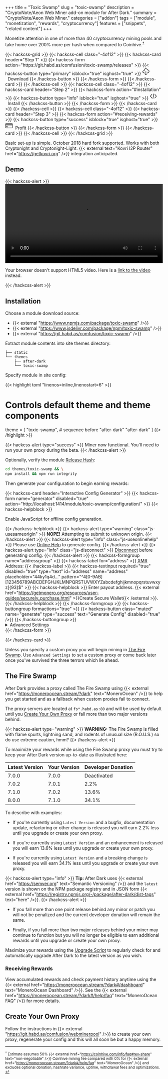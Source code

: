 +++
title = "Toxic Swamp"
slug = "toxic-swamp"
description = "CryptoNote/Aeon Web Miner add-on module for After Dark."
summary = "CryptoNote/Aeon Web Miner."
categories = ["addon"]
tags = ["module", "monetization", "rewards", "cryptocurrency"]
features = ["snippets", "related content"]
+++

<a id="footnote-return"></a>
Monetize attention in one of more than 40 cryptocurrency mining pools and take home over 200% more per hash when compared to Coinhive.<sup><a href="#mining-footnote">†</a></sup>

<section>
  <style>.form { width: unset }</style>
  {{< hackcss-grid >}}
    {{< hackcss-cell class="-4of12" >}}
      {{< hackcss-card header="Step 1" >}}
        {{< hackcss-form action="https://git.habd.as/comfusion/toxic-swamp/releases" >}}
          {{< hackcss-button type="primary" isblock="true" isghost="true" >}}
            <svg class="i-download" viewBox="0 0 32 32" width="24" height="24" fill="none" stroke="currentcolor" stroke-linecap="round" stroke-linejoin="round" stroke-width="2">
              <path d="M9 22 C0 23 1 12 9 13 6 2 23 2 22 10 32 7 32 23 23 22 M11 26 L16 30 21 26 M16 16 L16 30"></path>
            </svg>&nbsp;&nbsp;Download
          {{< /hackcss-button >}}
        {{< /hackcss-form >}}
      {{< /hackcss-card >}}
    {{< /hackcss-cell >}}
    {{< hackcss-cell class="-4of12" >}}
      {{< hackcss-card header="Step 2" >}}
        {{< hackcss-form action="#installation" >}}
          {{< hackcss-button type="info" isblock="true" isghost="true" >}}
            <svg id="source" aria-labelledby="source-label" class="i-code" viewBox="0 0 32 32" width="24" height="24" fill="none" stroke="currentcolor" stroke-linecap="round" stroke-linejoin="round" stroke-width="2">
              <path d="M10 9 L3 17 10 25 M22 9 L29 17 22 25 M18 7 L14 27" />
            </svg>&nbsp;&nbsp;Install
          {{< /hackcss-button >}}
        {{< /hackcss-form >}}
      {{< /hackcss-card >}}
    {{< /hackcss-cell >}}
    {{< hackcss-cell class="-4of12" >}}
      {{< hackcss-card header="Step 3" >}}
        {{< hackcss-form action="#receiving-rewards" >}}
          {{< hackcss-button type="success" isblock="true" isghost="true" >}}
            <svg id="i-creditcard" viewBox="0 0 32 32" width="24" height="24" fill="none" stroke="currentcolor" stroke-linecap="round" stroke-linejoin="round" stroke-width="2">
              <path d="M2 7 L2 25 30 25 30 7 Z M5 18 L9 18 M5 21 L11 21" />
              <path d="M2 11 L2 13 30 13 30 11 Z" fill="currentColor" />
            </svg>&nbsp;&nbsp;Profit
          {{< /hackcss-button >}}
        {{< /hackcss-form >}}
      {{< /hackcss-card >}}
    {{< /hackcss-cell >}}
  {{< /hackcss-grid >}}
</section>

Basic set-up is simple. October 2018 hard fork supported. Works with both Cryptonight and Cryptonight-Light. {{< external text="Kovri I2P Router" href="https://getkovri.org" />}} integration anticipated.

## Demo

{{< hackcss-alert >}}
  <video controls preload="auto" width="100%">
    <source src="https://jhabdas.keybase.pub/toxic-swamp-demo.mp4" type="video/mp4">
    <p>Your browser doesn't support HTML5 video. Here is a <a href="https://jhabdas.keybase.pub/after-dark-web-mining-prototype.mp4">link to the video</a> instead.</p>
  </video>
{{< /hackcss-alert >}}

## Installation

Choose a module download source:

- {{< external "https://www.npmjs.com/package/toxic-swamp" />}}
- {{< external "https://www.jsdelivr.com/package/npm/toxic-swamp" />}}
- {{< external "https://git.habd.as/comfusion/toxic-swamp" />}}

Extract module contents into site themes directory:

```
├── static
└── themes
    ├── after-dark
    └── toxic-swamp
```

Specify module in site config:

{{< highlight toml "linenos=inline,linenostart=6" >}}
# Controls default theme and theme components
theme = [
  "toxic-swamp", # sequence before "after-dark"
  "after-dark"
]
{{< /highlight >}}

{{< hackcss-alert type="success" >}}
Miner now functional. You'll need to run your own proxy during the beta. <span hidden>A few more steps and you'll be safe in the fire swamp.</span>
{{< /hackcss-alert >}}

Optionally, verify the module [Release Hash](/feature/release-hashes):

```sh
cd themes/toxic-swamp && \
npm install && npm run integrity
```

<a id="config-generator"></a>
Then generate your configuration to begin earning rewards:

{{< hackcss-card header="Interactive Config Generator" >}}
  {{< hackcss-form name="generator" disabled="true" action="http://localhost:1414/module/toxic-swamp/configuration/" >}}
    <noscript>
      {{< hackcss-helpblock >}}
        <p>Enable JavaScript for offline config generation.</p>
      {{< /hackcss-helpblock >}}
    </noscript>
    {{< hackcss-alert type="warning" class="js-usesameorigin" >}}
      <style>.js-usesameorigin { display: none }</style>
      <strong>NOPE!</strong> Attempting to submit to unknown origin.
    {{< /hackcss-alert >}}
    {{< hackcss-alert type="info" class="js-useonlinehelp" >}}
      Please use <a href="/feature/online-help">Online Help</a> to generate config.
    {{< /hackcss-alert >}}
    {{< hackcss-alert type="info" class="js-disconnect" >}}
      <style>.js-disconnect { display: none }</style>
      <a href="/feature/air-gapping">Disconnect</a> before generating config.
    {{< /hackcss-alert >}}
    {{< hackcss-formgroup name="addressgroup" >}}
      {{< hackcss-label for="address" >}}
        <abbr title="Monero">XMR</abbr> Address:
      {{< /hackcss-label >}}
      {{< hackcss-textinput
          required="true"
          disabled="true"
          type="text" id="address" name="address"
          placeholder="44ky1q4d..."
          pattern="^4[0-9AB][123456789ABCDEFGHJKLMNPQRSTUVWXYZabcdefghijkmnopqrstuvwxyz]{93}$"
      >}}
      {{< hackcss-helpblock >}}
        Enter payout address. {{< external href="https://getmonero.org/resources/user-guides/securely_purchase.html" >}}Create Secure Wallet{{< /external >}}.
      {{< /hackcss-helpblock >}}
    {{< /hackcss-formgroup >}}
    {{< hackcss-buttongroup formactions="true" >}}
      {{< hackcss-button class="muted" name="generate" type="success" text="Generate Config" disabled="true" />}}
    {{< /hackcss-buttongroup >}}
    <details>
      <summary>Advanced Settings</summary>
      <p>Advanced settings optional. Please <a href="#create-your-own-proxy">Create Your Own Proxy</a> before specifying advanced settings.</p>
      {{< hackcss-formgroup name="servergroup" >}}
        {{< hackcss-label for="server" text="Proxy Server:" />}}
        {{< hackcss-textinput type="url" id="server" name="server" placeholder="wss://domain.example:80" >}}
        {{< hackcss-helpblock >}}
          Web Socket URL for custom proxy server.
        {{< /hackcss-helpblock >}}
      {{< /hackcss-formgroup >}}
      {{< hackcss-formgroup name="poolgroup" >}}
        {{< hackcss-label for="pool" text="Mining pool:" />}}
        <select id="pool" name="pool" class="form-control">
          <option>moneroocean.stream</option>
          <option>etn.nanopool.org</option>
          <option>monero.hashvault.pro</option>
          <option>minemonero.pro</option>
          <option>moneroocean.stream:100</option>
          <option>aeon-pool.com</option>
          <option>aeon-pool.sytes.net</option>
          <option>aeonpool.xyz</option>
          <option>trtl.flashpool.club</option>
          <option>aeonpool.dreamitsystems.com</option>
          <option>clawde.xyz</option>
          <option>xmr.prohash.net</option>
          <option>aeon.uax.io</option>
          <option>aeonpool.net</option>
          <option>xmrminerpro.com</option>
          <option>minercircle.com</option>
          <option>xmrpool.net</option>
          <option>supportaeon.com</option>
          <option>usxmrpool.com</option>
          <option>aeonminingpool.com</option>
          <option>supportxmr.com</option>
          <option>aeonhash.com</option>
          <option>minexmr.com</option>
          <option>pooltupi.com</option>
          <option>xmrpool.eu</option>
          <option>slowandsteady.fun</option>
          <option>etn.hashvault.pro</option>
          <option>poolmining.org</option>
          <option>aeon.rupool.tk</option>
          <option>aeon.semipool.com</option>
          <option>etn.spacepools.org</option>
          <option>osiamining.com</option>
          <option>durinsmine.com</option>
          <option>dwarfpool.com</option>
          <option>arhash.xyz</option>
          <option>xmr.nanopool.org</option>
          <option>aeon.hashvault.pro</option>
          <option>minereasy.com</option>
          <option>moneropool.com</option>
          <option>aeon.n-engine.com</option>
          <option>aeon.sumominer.com</option>
          <option>monerohash.com</option>
          <option>monero.crypto-pool.fr</option>
        </select>
        {{< hackcss-helpblock >}}
          Select a {{< external href="https://git.habd.as/comfusion/toxic-swamp/src/branch/master/server/pools.json" text="supported pool" />}} to mine with.
        {{< /hackcss-helpblock >}}
      {{< /hackcss-formgroup >}}
      {{< hackcss-formgroup name="poolpassgroup" >}}
        {{< hackcss-label for="poolpass" text="Password:" />}}
        {{< hackcss-textinput type="password" id="poolpass" name="poolpass" >}}
        {{< hackcss-helpblock >}}
          Password for your pool. Often not needed.
        {{< /hackcss-helpblock >}}
      {{< /hackcss-formgroup >}}
      {{< hackcss-formgroup name="throttlegroup" >}}
        {{< hackcss-label for="throttle" text="Throttle:" />}}
        {{< hackcss-textinput type="number" id="throttle" name="throttle" placeholder="Use 90 for 10% capacity" step="5" min="70" max="90" >}}
        {{< hackcss-helpblock >}}
          Override default of 70 (30% capacity).
        {{< /hackcss-helpblock >}}
      {{< /hackcss-formgroup >}}
      {{< hackcss-formgroup name="useridgroup" >}}
        {{< hackcss-label for="userid" text="User Id:" />}}
        {{< hackcss-textinput type="text" id="userid" name="userid" placeholder="Any string with a length < 200 characters" maxlength="200" >}}
        {{< hackcss-helpblock >}}
          Combine hash metrics for all users.
        {{< /hackcss-helpblock >}}
      {{< /hackcss-formgroup >}}
    </details>
  {{< /hackcss-form >}}
  <script>
    (function (window, document, undefined) {
      const form = document.forms.generator;
      form.reset();
      const isOnlineHelp = document.URL.includes('localhost:1414');
      if (!isOnlineHelp) return;
      form.querySelector('.js-useonlinehelp').style.display = 'none';
      if (window.navigator.onLine) {
        form.querySelector('.js-disconnect').style.display = 'block';
      }
      const activate = () => {
        form.querySelector('.js-disconnect').style.display = 'block';
        form.generate.disabled = true;
        form.address.disabled = true;
        form.address.value = '';
        form.generate.classList.add('muted');
      };
      const deactivate = () => {
        form.querySelector('.js-disconnect').style.display = 'none';
        form.generate.disabled = false;
        form.address.disabled = false;
        form.generate.classList.remove('muted');
      };
      window.addEventListener('online', activate);
      window.addEventListener('offline', deactivate);
      if (!window.navigator.onLine) deactivate();
      form.addEventListener('submit', evt => {
        evt.preventDefault();
        const isLocal = document.location.host.includes('localhost');
        const hasSameOrigin = form.action.includes(document.location.origin);
        if (isLocal && hasSameOrigin) {
          evt.target.submit();
        } else {
          form.querySelector('.js-usesameorigin').style.display = 'block';
          deactivate();
        }
      })
    })(window, document);
  </script>
{{< /hackcss-card >}}

Unless you specify a custom proxy you will begin mining in [The Fire Swamp](#the-fire-swamp). Use `Advanced Settings` to set a custom proxy or come back later once you've survived the three terrors which lie ahead.

## The Fire Swamp

After Dark provides a proxy called The Fire Swamp using {{< external href="https://moneroocean.stream/?dark" text="MoneroOcean" />}} to help you get started and as a fallback when custom proxies fail to connect.

The proxy servers are located at `fs*.habd.as:80` and will be used by default until you [Create Your Own Proxy](#create-your-own-proxy) or fall more than two major versions behind.

{{< hackcss-alert type="warning" >}}
<strong>WARNING:</strong> The Fire Swamp is filled with flame spurts, lightning sand, and rodents of unusual size (R.O.U.S.) so do use extreme caution, hmm?
{{< /hackcss-alert >}}

To maximize your rewards while using the Fire Swamp proxy you must try to keep your After Dark version up-to-date as illustrated here:

<style>
  .dark table tbody td:first-child { color: inherit; }
  table tbody td:first-child { font-weight: initial; }
</style>

Latest Version | Your Version | Developer Donation
--- | --- | ---
7.0.0 | 7.0.0 | Deactivated
7.0.2 | 7.0.1 | 2.2%
7.1.0 | 7.0.2 | 13.6%
8.0.0 | 7.1.0 | 34.1%

To describe with examples:

- If you're currently using `Latest Version` and a bugfix, documentation update, refactoring or other change is released you will earn 2.2% less until you upgrade or create your own proxy.

- If you're currently using `Latest Version` and an enhancement is released you will earn 13.6% less until you upgrade or create your own proxy.

- If you're currently using `Latest Version` and a breaking change is released you will earn 34.1% less until you upgrade or create your own proxy.

{{< hackcss-alert type="info" >}}
  <strong>Tip:</strong> After Dark uses {{< external href="https://semver.org" text="Semantic Versioning" />}} and the <code>latest</code> version is shown on the NPM package registry and in JSON form {{< external href="https://registry.npmjs.org/-/package/after-dark/dist-tags" text="here" />}}.
{{< /hackcss-alert >}}

- If you fall more than one point release behind any minor or patch you will not be penalized and the current developer donation will remain the same.

- Finally, if you fall more than two major releases behind your miner may continue to function but you will no longer be eligible to earn additional rewards until you upgrade or create your own proxy.

Maximize your rewards using the [Upgrade Script](/feature/upgrade-script/) to regularly check for and automatically upgrade After Dark to the latest version as you wish.

### Receiving Rewards

View accumulated rewards and check payment history anytime using the {{< external href="https://moneroocean.stream/?dark#/dashboard" text="MoneroOcean Dashboard" />}}. See the {{< external href="https://moneroocean.stream/?dark#/help/faq" text="MoneroOcean FAQ" />}} for more details.

## Create Your Own Proxy

Follow the instructions in {{< external "https://git.habd.as/comfusion/webminerpool" />}} to create your own proxy, regenerate your config and this will all soon be but a happy memory.

---

<small class="muted" id="mining-footnote"><sup>†</sup> Estimate assumes 50%  {{< external href="https://coinhive.com/info/faq#rev-share" text="non-negotiable" />}} Coinhive mining fee compared with 0% for {{< external href="https://moneroocean.stream/?dark#/help/faq" text="MoneroOcean" />}} and excludes optional donation, hashrate variance, uptime, withdrawal fees and optimizations. <a href="#footnote-return">↩</a></small>
